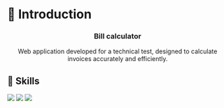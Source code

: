 # 📄 Introduction

<div align="center">
   <h3 align="center">Bill calculator</h3>

   <p align="center">Web application developed for a technical test, designed to calculate invoices accurately and efficiently.</p>
</div>

## 💼 Skills

![](https://img.shields.io/badge/HTML5-informational?style=for-the-badge&logo=html5&logoColor=EDF2F4&color=0B1622&labelColor=FF0000)
![](https://img.shields.io/badge/CSS3-informational?style=for-the-badge&logo=css3&logoColor=EDF2F4&color=0B1622&labelColor=FF0000)
![](https://img.shields.io/badge/JavaScript-informational?style=for-the-badge&logo=JavaScript&logoColor=EDF2F4&color=0B1622&labelColor=FF0000)
